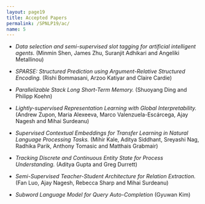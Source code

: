 ```yaml
---
layout: page19
title: Accepted Papers
permalink: /SPNLP19/ac/
name: 5
---
```

* *Data selection and semi-supervised slot tagging for artificial intelligent
  agents.* (Minmin Shen, James Zhu, Suranjit Adhikari and Angeliki Metallinou)

* *SPARSE: Structured Prediction using Argument-Relative Structured Encoding.*
  (Rishi Bommasani, Arzoo Katiyar and Claire Cardie)

* *Parallelizable Stack Long Short-Term Memory.* (Shuoyang Ding and Philipp
  Koehn)

* *Lightly-supervised Representation Learning with Global Interpretability.*
  (Andrew Zupon, Maria Alexeeva, Marco Valenzuela-Escárcega, Ajay Nagesh and
  Mihai Surdeanu)

* *Supervised Contextual Embeddings for Transfer Learning in Natural Language
  Processing Tasks.*
(Mihir Kale, Aditya Siddhant, Sreyashi Nag, Radhika Parik, Anthony Tomasic and
Matthais Grabmair)

* *Tracking Discrete and Continuous Entity State for Process Understanding.*
(Aditya Gupta and Greg Durrett)

* *Semi-Supervised Teacher-Student Architecture for Relation Extraction.*
(Fan Luo, Ajay Nagesh, Rebecca Sharp and Mihai Surdeanu)

* *Subword Language Model for Query Auto-Completion*
(Gyuwan Kim)
